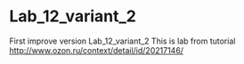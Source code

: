 # Lab_12_variant_2
First improve version Lab_12_variant_2 This is lab from tutorial http://www.ozon.ru/context/detail/id/20217146/
